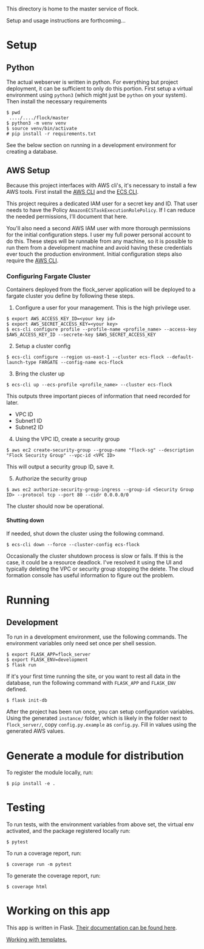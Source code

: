 This directory is home to the master service of flock.

Setup and usage instructions are forthcoming...

# Setup
## Python
The actual webserver is written in python. For everything but project
deployment, it can be sufficient to only do this portion.
First setup a virtual environment using `python3` (which might just be `python`
on your system). Then install the necessary requirements

```
$ pwd
 ..../..../flock/master
$ python3 -m venv venv
$ source venv/bin/activate
# pip install -r requirements.txt
```
See the below section on running in a development environment for creating
a database.

## AWS Setup
Because this project interfaces with AWS cli's, it's necessary to install a
few AWS tools. First install the [AWS CLI]()
and the [ECS CLI](https://docs.aws.amazon.com/AmazonECS/latest/developerguide/ECS_CLI_installation.html).

This project requires a dedicated IAM user for a secret key and ID.
That user needs to have the Policy `AmazonECSTaskExecutionRolePolicy`.
If I can reduce the needed permissions, I'll document that here.

You'll also need a second AWS IAM user with more thorough permissions for the
initial configuration steps. I user my full power personal account to do this.
These steps will be runnable from any machine, so it is possible to run them
from a development machine and avoid having these credentials ever touch the
production environment. Initial configuration steps also require the
[AWS CLI](https://docs.aws.amazon.com/cli/latest/userguide/cli-chap-install.html).

### Configuring Fargate Cluster
Containers deployed from the flock_server application will be deployed to
a fargate cluster you define by following these steps. 

1. Configure a user for your management. This is the high privilege user.
```
$ export AWS_ACCESS_KEY_ID=<your key id>
$ export AWS_SECRET_ACCESS_KEY=<your key>
$ ecs-cli configure profile --profile-name <profile_name> --access-key $AWS_ACCESS_KEY_ID --secrete-key $AWS_SECRET_ACCESS_KEY
```
2. Setup a cluster config
```
$ ecs-cli configure --region us-east-1 --cluster ecs-flock --default-launch-type FARGATE --config-name ecs-flock
```
3. Bring the cluster up
```
$ ecs-cli up --ecs-profile <profile_name> --cluster ecs-flock
``` 
This outputs three important pieces of information that need recorded for later.
* VPC ID
* Subnet1 ID
* Subnet2 ID
4. Using the VPC ID, create a security group
```
$ aws ec2 create-security-group --group-name "flock-sg" --description "Flock Security Group" --vpc-id <VPC ID>
```
This will output a security group ID, save it.

5. Authorize the security group
```
$ aws ec2 authorize-security-group-ingress --group-id <Security Group ID> --protocol tcp --port 80 --cidr 0.0.0.0/0
```
The cluster should now be operational.

#### Shutting down
If needed, shut down the cluster using the following command.
```
$ ecs-cli down --force --cluster-config ecs-flock
``` 
Occasionally the cluster shutdown process is slow or fails. If this is the case,
it could be a resource deadlock. I've resolved it using the UI and typically
deleting the VPC or security group stopping the delete. The cloud formation
console has useful information to figure out the problem.


# Running
## Development
To run in a development environment, use the following commands. The environment
variables only need set once per shell session.
```
$ export FLASK_APP=flock_server
$ export FLASK_ENV=development
$ flask run
```
If it's your first time running the site, or you want to rest all data in the
database, run the following command with `FLASK_APP` and `FLASK_ENV` defined.
```
$ flask init-db
```
After the project has been run once, you can setup configuration variables.
Using the generated `instance/` folder, which is likely in the folder next to
`flock_server/`, copy `config.py.example` as `config.py`. Fill in values using
the generated AWS values.

# Generate a module for distribution
To register the module locally, run:
```
$ pip install -e .
```

# Testing
To run tests, with the environment variables from above set, the virtual env
activated, and the package registered locally run:
```
$ pytest
```
To run a coverage report, run:
```
$ coverage run -m pytest
```
To generate the coverage report, run:
```
$ coverage html
```

# Working on this app
This app is written in Flask.
 [Their documentation can be found here](http://flask.pocoo.org/docs/1.0/).

[Working with templates.](http://flask.pocoo.org/docs/1.0/patterns/templateinheritance/#template-inheritance)

